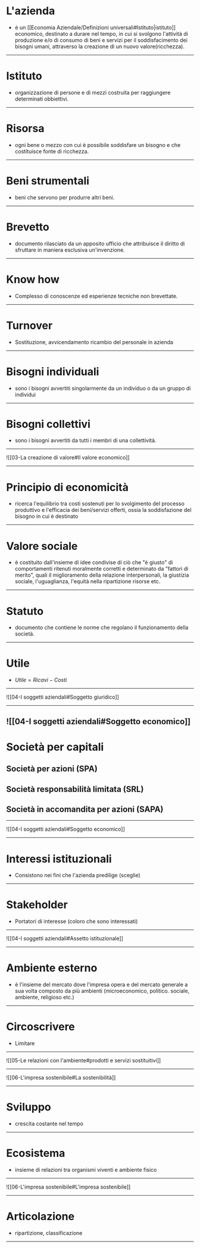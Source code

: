 # L'azienda
- è un [[Economia Aziendale/Definizioni universali#Istituto|istituto]] economico, destinato a durare nel tempo, in cui si svolgono l'attività di produzione e/o di consumo di beni e servizi per il soddisfacimento dei bisogni umani, attraverso la creazione di un nuovo valore(ricchezza).
---
# Istituto
- organizzazione di persone e di mezzi costruita per raggiungere determinati obbiettivi.
---
# Risorsa
- ogni bene o mezzo con cui è possibile soddisfare un bisogno e che costituisce fonte di ricchezza.
---
# Beni strumentali
- beni che servono per produrre altri beni.
---
# Brevetto
- documento rilasciato da un apposito ufficio che attribuisce il diritto di sfruttare in maniera esclusiva un'invenzione.
---
# Know how
- Complesso di conoscenze ed esperienze tecniche non brevettate.
---
# Turnover
- Sostituzione, avvicendamento ricambio del personale in azienda
---
# Bisogni individuali
- sono i bisogni avvertiti singolarmente da un individuo o da un gruppo di individui
---
# Bisogni collettivi
- sono i bisogni avvertiti da tutti i membri di una collettività.

---
![[03-La creazione di valore#Il valore economico]]

---
# Principio di economicità
- ricerca l'equilibrio tra costi sostenuti per lo svolgimento del processo produttivo e l'efficacia dei beni/servizi offerti, ossia la soddisfazione del bisogno in cui è destinato
---
# Valore sociale
- è costituito dall'insieme di idee condivise di ciò che "è giusto" di comportamenti ritenuti moralmente corretti e determinato da "fattori di merito", quali il miglioramento della relazione interpersonali, la giustizia sociale, l'uguaglianza, l'equità nella ripartizione risorse etc.
---
# Statuto
- documento che contiene le norme che regolano il funzionamento della società.
---
# Utile
- $Utile = Ricavi - Costi$
---
![[04-I soggetti aziendali#Soggetto giuridico]]

---
![[04-I soggetti aziendali#Soggetto economico]]
---
# Società per capitali
## Società per azioni (SPA)
## Società responsabilità limitata (SRL)
## Società in accomandita per azioni (SAPA)
---
![[04-I soggetti aziendali#Soggetto economico]]

---
# Interessi istituzionali
- Consistono nei fini che l'azienda predilige (sceglie)
---
# Stakeholder
- Portatori di interesse (coloro che sono interessati)
---
![[04-I soggetti aziendali#Assetto istituzionale]]

---
# Ambiente esterno
- è l'insieme del mercato dove l'impresa opera e del mercato generale a sua volta composto da più ambienti (microeconomico, politico. sociale, ambiente, religioso etc.)
---
# Circoscrivere
- Limitare
---
![[05-Le relazioni con l'ambiente#prodotti e servizi sostituitivi]]

---
![[06-L'impresa sostenibile#La sostenibilità]]

---
# Sviluppo 
- crescita costante nel tempo
---
# Ecosistema
- insieme di relazioni tra organismi viventi e ambiente fisico
---
![[06-L'impresa sostenibile#L'impresa sostenibile]]

---
# Articolazione
- ripartizione, classificazione
---
